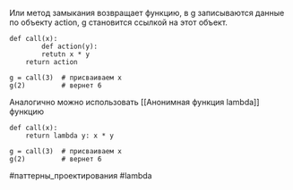 Или метод замыкания возвращает функцию,  в g записываются данные по объекту action,  g становится ссылкой на этот объект. 


```
def call(x):
		def action(y):
		retutn x * y
	return action

g = call(3)  # присваиваем x
g(2)         # вернет 6

```
Аналогично можно использовать [[Анонимная функция lambda]] функцию

```
def call(x):
	return lambda y: x * y

g = call(3)  # присваиваем x
g(2)         # вернет 6

```

#паттерны_проектирования #lambda 
